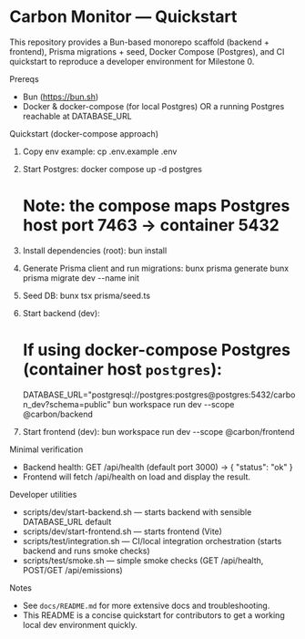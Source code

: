 # Carbon Monitor — Quickstart

This repository provides a Bun-based monorepo scaffold (backend + frontend), Prisma migrations + seed, Docker Compose (Postgres), and CI quickstart to reproduce a developer environment for Milestone 0.

Prereqs
- Bun (https://bun.sh)
- Docker & docker-compose (for local Postgres) OR a running Postgres reachable at DATABASE_URL

Quickstart (docker-compose approach)
1. Copy env example:
   cp .env.example .env

2. Start Postgres:
   docker compose up -d postgres
   # Note: the compose maps Postgres host port 7463 -> container 5432

3. Install dependencies (root):
   bun install

4. Generate Prisma client and run migrations:
   bunx prisma generate
   bunx prisma migrate dev --name init

5. Seed DB:
   bunx tsx prisma/seed.ts

6. Start backend (dev):
   # If using docker-compose Postgres (container host `postgres`):
   DATABASE_URL="postgresql://postgres:postgres@postgres:5432/carbon_dev?schema=public" bun workspace run dev --scope @carbon/backend

7. Start frontend (dev):
   bun workspace run dev --scope @carbon/frontend

Minimal verification
- Backend health: GET /api/health (default port 3000) -> { "status": "ok" }
- Frontend will fetch /api/health on load and display the result.

Developer utilities
- scripts/dev/start-backend.sh — starts backend with sensible DATABASE_URL default
- scripts/dev/start-frontend.sh — starts frontend (Vite)
- scripts/test/integration.sh — CI/local integration orchestration (starts backend and runs smoke checks)
- scripts/test/smoke.sh — simple smoke checks (GET /api/health, POST/GET /api/emissions)

Notes
- See `docs/README.md` for more extensive docs and troubleshooting.
- This README is a concise quickstart for contributors to get a working local dev environment quickly.
